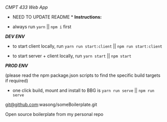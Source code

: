 *CMPT 433 Web App*
* NEED TO UPDATE README * 
**Instructions:**

- always run `yarn` || `npm i` first

***DEV ENV***

- to start client locally, run `yarn run start:client` || `npm run start:client`

- to start server + client locally, run `yarn start` || `npm start`

***PROD ENV***

(please read the npm package.json scripts to find the specific build targets if required)

- one click build, mount and install to BBG is `yarn run serve` || `npm run serve`

git@github.com:wasong/someBoilerplate.git

Open source boilerplate from my personal repo
